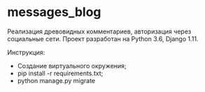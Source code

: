 # messages_blog
Реализация древовидных комментариев, авторизация через социальные сети.
Проект разработан на Python 3.6, Django 1.11.

Инструкция: 
- Создание виртуального окружения;
- pip install -r requirements.txt;
- python manage.py migrate